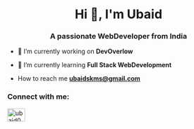 <h1 align="center">Hi 👋, I'm Ubaid</h1>
<h3 align="center">A passionate WebDeveloper from India</h3>

- 🔭 I’m currently working on **DevOverlow**

- 👯 I’m currently learning **Full Stack WebDevelopment**

- How to reach me **ubaidskms@gmail.com**

<h3 align="left">Connect with me:</h3>
<p align="left">
<a href="https://instagram.com/ubaid0309" target="blank"><img align="center" src="https://raw.githubusercontent.com/rahuldkjain/github-profile-readme-generator/master/src/images/icons/Social/instagram.svg" alt="ubaid0309" height="30" width="40" /></a>
</p>
